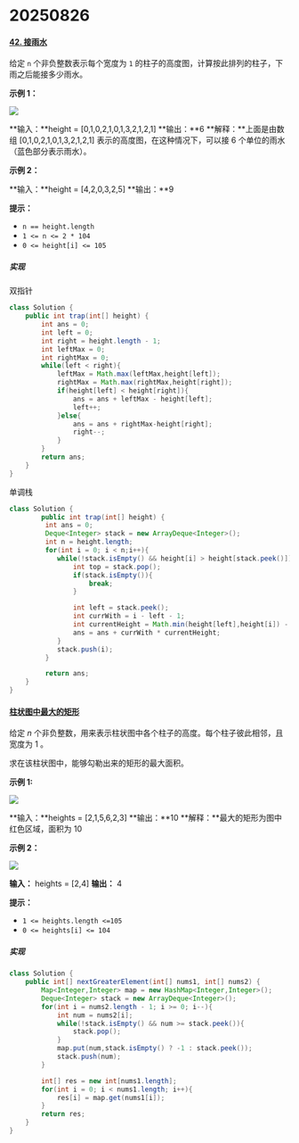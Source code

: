 # 20250826

#### [42. 接雨水](https://leetcode.cn/problems/trapping-rain-water/)

给定 `n` 个非负整数表示每个宽度为 `1` 的柱子的高度图，计算按此排列的柱子，下雨之后能接多少雨水。

**示例 1：**

![](https://assets.leetcode-cn.com/aliyun-lc-upload/uploads/2018/10/22/rainwatertrap.png)

**输入：**height = [0,1,0,2,1,0,1,3,2,1,2,1]
**输出：**6
**解释：**上面是由数组 [0,1,0,2,1,0,1,3,2,1,2,1] 表示的高度图，在这种情况下，可以接 6 个单位的雨水（蓝色部分表示雨水）。 

**示例 2：**

**输入：**height = [4,2,0,3,2,5]
**输出：**9

**提示：**

- `n == height.length`
- `1 <= n <= 2 * 104`
- `0 <= height[i] <= 105`

##### 实现

双指针

```java
class Solution {
    public int trap(int[] height) {
        int ans = 0;
        int left = 0;
        int right = height.length - 1;
        int leftMax = 0;
        int rightMax = 0;
        while(left < right){
            leftMax = Math.max(leftMax,height[left]);
            rightMax = Math.max(rightMax,height[right]);
            if(height[left] < height[right]){
                ans = ans + leftMax - height[left];
                left++;
            }else{
                ans = ans + rightMax-height[right];
                right--;
            }
        }
        return ans;
    }
}
```

单调栈

```java
class Solution {
        public int trap(int[] height) {
         int ans = 0;
         Deque<Integer> stack = new ArrayDeque<Integer>();
         int n = height.length;
         for(int i = 0; i < n;i++){
            while(!stack.isEmpty() && height[i] > height[stack.peek()]){
                int top = stack.pop();
                if(stack.isEmpty()){
                    break;
                }

                int left = stack.peek();
                int currWith = i - left - 1;
                int currentHeight = Math.min(height[left],height[i]) - height[top];
                ans = ans + currWith * currentHeight;
            }
            stack.push(i);
         }

         return ans;
    }
}
```

#### [柱状图中最大的矩形](https://leetcode.cn/problems/largest-rectangle-in-histogram/)

给定 *n* 个非负整数，用来表示柱状图中各个柱子的高度。每个柱子彼此相邻，且宽度为 1 。

求在该柱状图中，能够勾勒出来的矩形的最大面积。

**示例 1:**

![](https://assets.leetcode.com/uploads/2021/01/04/histogram.jpg)

**输入：**heights = [2,1,5,6,2,3]
**输出：**10
**解释：**最大的矩形为图中红色区域，面积为 10

**示例 2：**

![](https://assets.leetcode.com/uploads/2021/01/04/histogram-1.jpg)

**输入：** heights = [2,4]
**输出：** 4

**提示：**

- `1 <= heights.length <=105`
- `0 <= heights[i] <= 104`

##### 实现

```java
class Solution {
    public int[] nextGreaterElement(int[] nums1, int[] nums2) {
        Map<Integer,Integer> map = new HashMap<Integer,Integer>();
        Deque<Integer> stack = new ArrayDeque<Integer>();
        for(int i = nums2.length - 1; i >= 0; i--){
            int num = nums2[i];
            while(!stack.isEmpty() && num >= stack.peek()){
                stack.pop();
            }
            map.put(num,stack.isEmpty() ? -1 : stack.peek());
            stack.push(num);
        }

        int[] res = new int[nums1.length];
        for(int i = 0; i < nums1.length; i++){
            res[i] = map.get(nums1[i]);
        }
        return res;
    }
}
```
